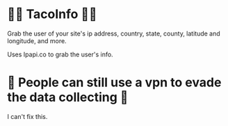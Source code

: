 # 😵‍💫 TacoInfo 😵‍💫
Grab the user of your site's ip address, country, state, county, latitude and longitude, and more.

Uses Ipapi.co to grab the user's info.

 # 🥸 People can still use a vpn to evade the data collecting 🥸
I can't fix this.
